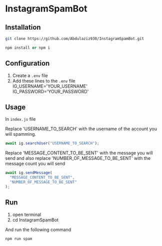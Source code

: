 # InstagramSpamBot

## Installation
```bash
git clone https://github.com/Abdulaziz930/InstagramSpamBot.git
```

```cpp
npm install or npm i
```

## Configuration

1. Create a `.env` file
2. Add these lines to the `.env` file  
   IG_USERNAME='YOUR_USERNAME'<br>
   IG_PASSWORD='YOUR_PASSWORD'

## Usage

In `index.js` file

Replace 'USERNAME_TO_SEARCH' with the username of the account you will spamming.

```js
await ig.searchUser("USERNAME_TO_SEARCH");
```

Replace 'MESSAGE_CONTENT_TO_BE_SENT' with the message you will send and also replace 'NUMBER_OF_MESSAGE_TO_BE_SENT' with the message count you will send

```js
await ig.sendMessage(
  "MESSAGE_CONTENT_TO_BE_SENT",
  "NUMBER_OF_MESSAGE_TO_BE_SENT"
);
```

## Run

1. open terminal
2. cd InstagramSpamBot

And run the following command

```
npm run spam
```
